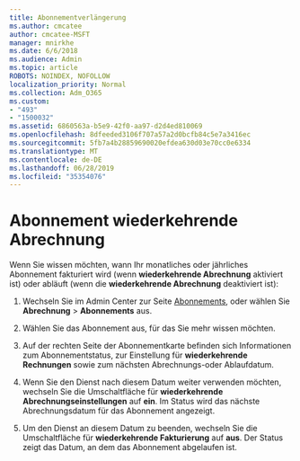```yaml
---
title: Abonnementverlängerung
ms.author: cmcatee
author: cmcatee-MSFT
manager: mnirkhe
ms.date: 6/6/2018
ms.audience: Admin
ms.topic: article
ROBOTS: NOINDEX, NOFOLLOW
localization_priority: Normal
ms.collection: Adm_O365
ms.custom:
- "493"
- "1500032"
ms.assetid: 6860563a-b5e9-42f0-aa97-d2d4ed810069
ms.openlocfilehash: 8dfeeded3106f707a57a2d0bcfb84c5e7a3416ec
ms.sourcegitcommit: 5fb7a4b28859690020efdea630d03e70cc0e6334
ms.translationtype: MT
ms.contentlocale: de-DE
ms.lasthandoff: 06/28/2019
ms.locfileid: "35354076"
---
```

# <a name="subscription-recurring-billing"></a>Abonnement wiederkehrende Abrechnung

Wenn Sie wissen möchten, wann Ihr monatliches oder jährliches Abonnement fakturiert wird (wenn **wiederkehrende Abrechnung** aktiviert ist) oder abläuft (wenn die **wiederkehrende Abrechnung** deaktiviert ist):
  
1. Wechseln Sie im Admin Center zur Seite [Abonnements](https://go.microsoft.com/fwlink/p/?linkid=842054), oder wählen Sie **Abrechnung** \> **Abonnements** aus.

2. Wählen Sie das Abonnement aus, für das Sie mehr wissen möchten.

3. Auf der rechten Seite der Abonnementkarte befinden sich Informationen zum Abonnementstatus, zur Einstellung für **wiederkehrende Rechnungen** sowie zum nächsten Abrechnungs-oder Ablaufdatum.

4. Wenn Sie den Dienst nach diesem Datum weiter verwenden möchten, wechseln Sie die Umschaltfläche für **wiederkehrende Abrechnungseinstellungen** auf **ein**. Im Status wird das nächste Abrechnungsdatum für das Abonnement angezeigt.

5. Um den Dienst an diesem Datum zu beenden, wechseln Sie die Umschaltfläche für **wiederkehrende Fakturierung** auf **aus**. Der Status zeigt das Datum, an dem das Abonnement abgelaufen ist.
